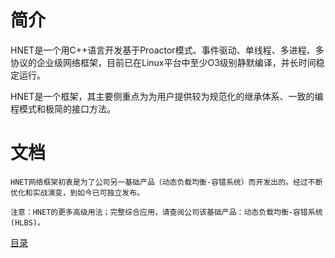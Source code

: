 # 简介

HNET是一个用C++语言开发基于Proactor模式、事件驱动、单线程、多进程、多协议的企业级网络框架，目前已在Linux平台中至少O3级别静默编译，并长时间稳定运行。

HNET是一个框架，其主要侧重点为为用户提供较为规范化的继承体系、一致的编程模式和极简的接口方法。

# 文档

```
HNET网络框架初衷是为了公司另一基础产品（动态负载均衡-容错系统）而开发出的。经过不断优化和实战演变，到如今已可独立发布。

注意：HNET的更多高级用法；完整综合应用，请查阅公司该基础产品：动态负载均衡-容错系统(HLBS)。
```

[目录](document/SUMMARY.md)

